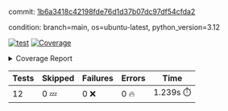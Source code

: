 commit: [1b6a3418c42198fde76d1d37b07dc97df54cfda2](https://github.com/rcmdnk/inherit-docstring/tree/1b6a3418c42198fde76d1d37b07dc97df54cfda2)

condition: branch=main, os=ubuntu-latest, python_version=3.12

[![test](https://github.com/rcmdnk/inherit-docstring/actions/workflows/test.yml/badge.svg)](https://github.com/rcmdnk/inherit-docstring/actions/runs/10049442663)
<a href="https://github.com/rcmdnk/inherit-docstring/blob/1b6a3418c42198fde76d1d37b07dc97df54cfda2/README.md"><img alt="Coverage" src="https://img.shields.io/badge/Coverage-100%25-brightgreen.svg" /></a><details><summary>Coverage Report </summary><table><tr><th>File</th><th>Stmts</th><th>Miss</th><th>Cover</th></tr><tbody><tr><td><b>TOTAL</b></td><td><b>114</b></td><td><b>0</b></td><td><b>100%</b></td></tr></tbody></table></details>

| Tests | Skipped | Failures | Errors | Time |
| ----- | ------- | -------- | -------- | ------------------ |
| 12 | 0 :zzz: | 0 :x: | 0 :fire: | 1.239s :stopwatch: |

